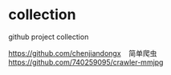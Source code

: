 # collection
github project collection

https://github.com/chenjiandongx    简单爬虫
https://github.com/740259095/crawler-mmjpg
